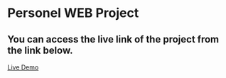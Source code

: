 # Personel WEB Project

## You can access the live link of the project from the link below.

[Live Demo](https://venerable-starlight-1d3f97.netlify.app/html%20dosyalar%C4%B1/homepage)

